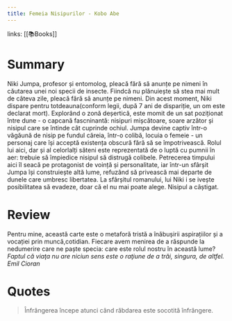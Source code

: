 ```yaml
---
title: Femeia Nisipurilor - Kobo Abe
---
```

links: [[📚Books]]
# Summary
Niki Jumpa, profesor și entomolog, pleacă fără să anunțe pe nimeni în căutarea unei noi specii de insecte. Fiindcă nu plănuiește să stea mai mult de câteva zile, pleacă fără să anunțe pe nimeni. Din acest moment, Niki dispare pentru totdeauna(conform legii, după 7 ani de dispariție, un om este declarat mort).
Explorând o zonă deșertică, este momit de un sat poziționat între dune - o capcană fascninantă: nisipuri mișcătoare, soare arzător și nisipul care se întinde cât cuprinde ochiul. Jumpa devine captiv într-o văgăună de nisip pe fundul căreia, într-o colibă, locuia o femeie - un personaj  care își acceptă existența obscură fără să se împotrivească. 
Rolul lui aici, dar și al celorlalți săteni este reprezentată de o luptă cu pumnii în aer: trebuie să împiedice nisipul să distrugă colibele.
 Petrecerea timpului aici îl seacă pe protagonist de voință și personalitate, iar într-un sfârșit Jumpa își construiește altă lume, refuzând să privească mai departe de dunele care umbresc libertatea.
La sfârșitul romanului, lui Niki i se ivește posibilitatea să evadeze, doar că el nu mai poate alege. Nisipul a câștigat. 

# Review

Pentru mine, această carte este o metaforă tristă a înăbușirii aspirațiilor și a vocației prin muncă,cotidian. Fiecare avem menirea de a răspunde la nedumerire care ne paște specia: care este rolul nostru în această lume? *Faptul că viaţa nu are niciun sens este o raţiune de a trăi, singura, de altfel. Emil Cioran*

# Quotes 
> Înfrângerea începe atunci când răbdarea este socotită înfrângere. 


